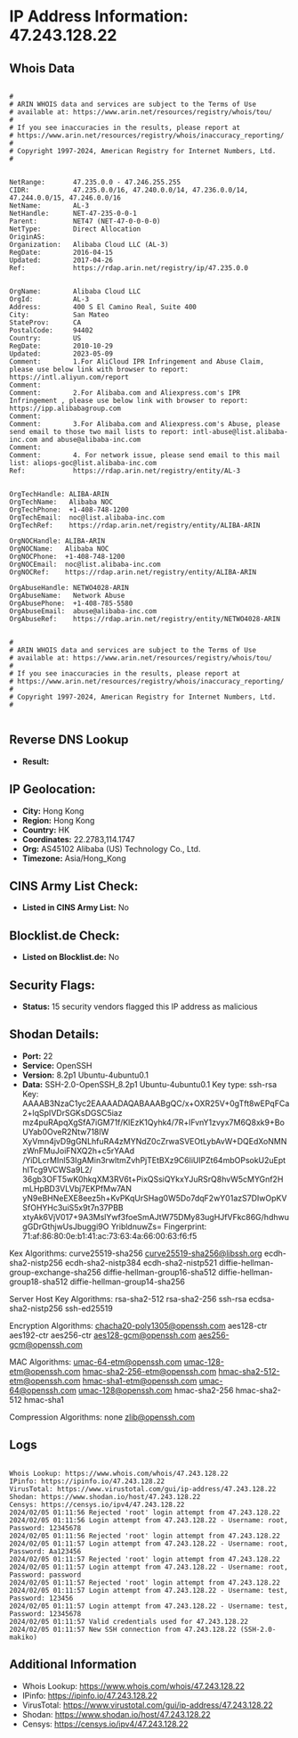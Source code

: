 # IP Address Information: 47.243.128.22

## Whois Data
```

#
# ARIN WHOIS data and services are subject to the Terms of Use
# available at: https://www.arin.net/resources/registry/whois/tou/
#
# If you see inaccuracies in the results, please report at
# https://www.arin.net/resources/registry/whois/inaccuracy_reporting/
#
# Copyright 1997-2024, American Registry for Internet Numbers, Ltd.
#


NetRange:       47.235.0.0 - 47.246.255.255
CIDR:           47.235.0.0/16, 47.240.0.0/14, 47.236.0.0/14, 47.244.0.0/15, 47.246.0.0/16
NetName:        AL-3
NetHandle:      NET-47-235-0-0-1
Parent:         NET47 (NET-47-0-0-0-0)
NetType:        Direct Allocation
OriginAS:       
Organization:   Alibaba Cloud LLC (AL-3)
RegDate:        2016-04-15
Updated:        2017-04-26
Ref:            https://rdap.arin.net/registry/ip/47.235.0.0


OrgName:        Alibaba Cloud LLC
OrgId:          AL-3
Address:        400 S El Camino Real, Suite 400
City:           San Mateo
StateProv:      CA
PostalCode:     94402
Country:        US
RegDate:        2010-10-29
Updated:        2023-05-09
Comment:        1.For AliCloud IPR Infringement and Abuse Claim, please use below link with browser to report: https://intl.aliyun.com/report
Comment:        
Comment:        2.For Alibaba.com and Aliexpress.com's IPR Infringement , please use below link with browser to report: https://ipp.alibabagroup.com
Comment:        
Comment:        3.For Alibaba.com and Aliexpress.com's Abuse, please send email to those two mail lists to report: intl-abuse@list.alibaba-inc.com and abuse@alibaba-inc.com
Comment:        
Comment:        4. For network issue, please send email to this mail list: aliops-goc@list.alibaba-inc.com
Ref:            https://rdap.arin.net/registry/entity/AL-3


OrgTechHandle: ALIBA-ARIN
OrgTechName:   Alibaba NOC
OrgTechPhone:  +1-408-748-1200 
OrgTechEmail:  noc@list.alibaba-inc.com
OrgTechRef:    https://rdap.arin.net/registry/entity/ALIBA-ARIN

OrgNOCHandle: ALIBA-ARIN
OrgNOCName:   Alibaba NOC
OrgNOCPhone:  +1-408-748-1200 
OrgNOCEmail:  noc@list.alibaba-inc.com
OrgNOCRef:    https://rdap.arin.net/registry/entity/ALIBA-ARIN

OrgAbuseHandle: NETWO4028-ARIN
OrgAbuseName:   Network Abuse
OrgAbusePhone:  +1-408-785-5580 
OrgAbuseEmail:  abuse@alibaba-inc.com
OrgAbuseRef:    https://rdap.arin.net/registry/entity/NETWO4028-ARIN


#
# ARIN WHOIS data and services are subject to the Terms of Use
# available at: https://www.arin.net/resources/registry/whois/tou/
#
# If you see inaccuracies in the results, please report at
# https://www.arin.net/resources/registry/whois/inaccuracy_reporting/
#
# Copyright 1997-2024, American Registry for Internet Numbers, Ltd.
#


```
## Reverse DNS Lookup
- **Result:** 

## IP Geolocation:
- **City:** Hong Kong
- **Region:** Hong Kong
- **Country:** HK
- **Coordinates:** 22.2783,114.1747
- **Org:** AS45102 Alibaba (US) Technology Co., Ltd.
- **Timezone:** Asia/Hong_Kong

## CINS Army List Check:
- **Listed in CINS Army List:** 
No

## Blocklist.de Check:
- **Listed on Blocklist.de:** 
No

## Security Flags:
- **Status:** 15 security vendors flagged this IP address as malicious

## Shodan Details:
- **Port:** 22
- **Service:** OpenSSH
- **Version:** 8.2p1 Ubuntu-4ubuntu0.1
- **Data:** SSH-2.0-OpenSSH_8.2p1 Ubuntu-4ubuntu0.1
Key type: ssh-rsa
Key: AAAAB3NzaC1yc2EAAAADAQABAAABgQC/x+OXR25V+0gTft8wEPqFCa2+lqSpIVDrSGKsDGSC5iaz
mz4puRApqXgSfA7iGM71f/KlEzK1Qyhk4/7R+lFvnY1zvyx7M6Q8xk9+BoUYab0OveR2Ntw718IW
XyVmn4jvD9gGNLhfuRA4zMYNdZ0cZrwaSVEOtLybAvW+DQEdXoNMNzWnFMuJoiFNXQ2h+c5rYAAd
/YiDLcrMInl53IgAMin3rwltmZvhPjTEtBXz9C6liUlPZt64mbOPsokU2uEpthITcg9VCWSa9L2/
36gb3OFT5wK0hkqXM3RV6t+PixQSsiQYkxYJuRSrQ8hvW5cMYGnf2HmLHpBD3VLVbj7EKPfMw7AN
yN9eBHNeEXE8eez5h+KvPKqUrSHag0W5Do7dqF2wY01azS7DIwOpKVSfOHYHc3uiS5x9t7n37PBB
xtyAk6VjV017+9A3MslYwf3foeSmAJtW75DMy83ugHJfVFkc86G/hdhwugGDrGthjwUsJbuggi9O
YribldnuwZs=
Fingerprint: 71:af:86:80:0e:b1:41:ac:73:63:4a:66:00:63:f6:f5

Kex Algorithms:
	curve25519-sha256
	curve25519-sha256@libssh.org
	ecdh-sha2-nistp256
	ecdh-sha2-nistp384
	ecdh-sha2-nistp521
	diffie-hellman-group-exchange-sha256
	diffie-hellman-group16-sha512
	diffie-hellman-group18-sha512
	diffie-hellman-group14-sha256

Server Host Key Algorithms:
	rsa-sha2-512
	rsa-sha2-256
	ssh-rsa
	ecdsa-sha2-nistp256
	ssh-ed25519

Encryption Algorithms:
	chacha20-poly1305@openssh.com
	aes128-ctr
	aes192-ctr
	aes256-ctr
	aes128-gcm@openssh.com
	aes256-gcm@openssh.com

MAC Algorithms:
	umac-64-etm@openssh.com
	umac-128-etm@openssh.com
	hmac-sha2-256-etm@openssh.com
	hmac-sha2-512-etm@openssh.com
	hmac-sha1-etm@openssh.com
	umac-64@openssh.com
	umac-128@openssh.com
	hmac-sha2-256
	hmac-sha2-512
	hmac-sha1

Compression Algorithms:
	none
	zlib@openssh.com


## Logs
```

Whois Lookup: https://www.whois.com/whois/47.243.128.22
IPinfo: https://ipinfo.io/47.243.128.22
VirusTotal: https://www.virustotal.com/gui/ip-address/47.243.128.22
Shodan: https://www.shodan.io/host/47.243.128.22
Censys: https://censys.io/ipv4/47.243.128.22
2024/02/05 01:11:56 Rejected 'root' login attempt from 47.243.128.22
2024/02/05 01:11:56 Login attempt from 47.243.128.22 - Username: root, Password: 12345678
2024/02/05 01:11:56 Rejected 'root' login attempt from 47.243.128.22
2024/02/05 01:11:57 Login attempt from 47.243.128.22 - Username: root, Password: Aa123456
2024/02/05 01:11:57 Rejected 'root' login attempt from 47.243.128.22
2024/02/05 01:11:57 Login attempt from 47.243.128.22 - Username: root, Password: password
2024/02/05 01:11:57 Rejected 'root' login attempt from 47.243.128.22
2024/02/05 01:11:57 Login attempt from 47.243.128.22 - Username: test, Password: 123456
2024/02/05 01:11:57 Login attempt from 47.243.128.22 - Username: test, Password: 12345678
2024/02/05 01:11:57 Valid credentials used for 47.243.128.22
2024/02/05 01:11:57 New SSH connection from 47.243.128.22 (SSH-2.0-makiko)

```
## Additional Information
- Whois Lookup: https://www.whois.com/whois/47.243.128.22
- IPinfo: https://ipinfo.io/47.243.128.22
- VirusTotal: https://www.virustotal.com/gui/ip-address/47.243.128.22
- Shodan: https://www.shodan.io/host/47.243.128.22
- Censys: https://censys.io/ipv4/47.243.128.22

